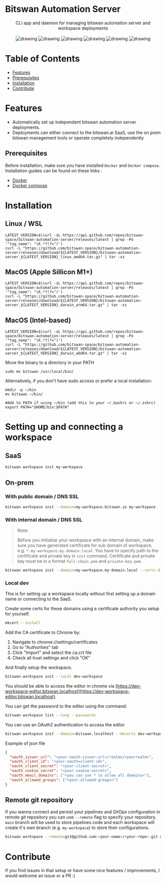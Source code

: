 # Bitswan Automation Server

<div align="center">
CLI app and daemon for managing bitswan automation server and workspace deployments
<br>
<br>
<img src="https://github.com/bitswan-space/bitswan-automation-server/actions/workflows/test.yml/badge.svg" alt="drawing"/>
<img src="https://github.com/bitswan-space/bitswan-automation-server/actions/workflows/lint.yml/badge.svg" alt="drawing"/>
<img src="https://pkg.go.dev/badge/github.com/bitswan-space/bitswan-automation-server.svg" alt="drawing"/>
<img src="https://codecov.io/gh/bitswan-space/bitswan-automation-server/branch/main/graph/badge.svg" alt="drawing"/>
<img src="https://img.shields.io/github/v/release/bitswan-space/bitswan-automation-server" alt="drawing"/>
<img src="https://img.shields.io/github/downloads/bitswan-space/bitswan-automation-server/total.svg" alt="drawing"/>
</div>

# Table of Contents
<!--ts-->
   * [Features](#features)
   * [Prerequisites](#prerequisites)
   * [Installation](#installation) 
   * [Contribute](#contribute)

<!--te-->

# Features
- Automatically set up independent bitswan automation server deployments.
- Deployments can either connect to the bitswan.ai SaaS, use the on prem bitswan management tools or operate completely independently


Prerequisites
--------------
Before installation, make sure you have installed `Docker` and `Docker compose`. Installation guides can be found on these links :

- [Docker](https://docs.docker.com/engine/install/)
- [Docker compose](https://docs.docker.com/compose/install/)

# Installation
## Linux / WSL
```
LATEST_VERSION=$(curl -sL https://api.github.com/repos/bitswan-space/bitswan-automation-server/releases/latest | grep -Po '"tag_name": "\K.*?(?=")')
curl -L "https://github.com/bitswan-space/bitswan-automation-server/releases/download/${LATEST_VERSION}/bitswan-automation-server_${LATEST_VERSION}_linux_amd64.tar.gz" | tar -xz
```
## MacOS (Apple Sillicon M1+)
```
LATEST_VERSION=$(curl -sL https://api.github.com/repos/bitswan-space/bitswan-automation-server/releases/latest | grep -Po '"tag_name": "\K.*?(?=")')
curl -L "https://github.com/bitswan-space/bitswan-automation-server/releases/download/${LATEST_VERSION}/bitswan-automation-server_${LATEST_VERSION}_darwin_arm64.tar.gz" | tar -xz
```
## MacOS (Intel-based)
```
LATEST_VERSION=$(curl -sL https://api.github.com/repos/bitswan-space/bitswan-automation-server/releases/latest | grep -Po '"tag_name": "\K.*?(?=")')
curl -L "https://github.com/bitswan-space/bitswan-automation-server/releases/download/${LATEST_VERSION}/bitswan-automation-server_${LATEST_VERSION}_darwin_amd64.tar.gz" | tar -xz
```

Move the binary to a directory in your PATH

```
sudo mv bitswan /usr/local/bin/
```

Alternatively, if you don't have sudo access or prefer a local installation:

```
mkdir -p ~/bin
mv bitswan ~/bin/

#Add to PATH if using ~/bin (add this to your ~/.bashrc or ~/.zshrc)
export PATH="$HOME/bin:$PATH"
```

# Setting up and connecting a workspace
## SaaS
```sh
bitswan workspace init my-workspace
```

## On-prem
### With public domain / DNS SSL
```sh
bitswan workspace init --domain=my-workspace.bitswan.io my-workspace
```
### With internal domain / DNS SSL
> Note:
>
> Before you initialize your workspace with an internal domain, make sure you have generated certificate for sub domain of workspace, e.g. `*.my-workspace.my-domain.local`. You have to specify path to the certificate and private key in `init` command. Certificate and private key must be in a format `full-chain.pem` and `private-key.pem`.

```sh
bitswan workspace init --domain=my-workspace.my-domain.local --certs-dir=/etc/certs my-workspace
```

### Local dev

This is for setting up a workspace locally without first setting up a domain name or connecting to the SaaS.

Create some certs for these domains using a certificate authority you setup for yourself.

```sh
mkcert --install
```

Add the CA certificate to Chrome by:
1. Navigate to chrome://settings/certificates
2. Go to "Authorities" tab
3. Click "Import" and select the ca.crt file
4. Check all trust settings and click "OK"

And finally setup the workspace.

```sh
bitswan workspace init --local dev-workspace
```

You should be able to access the editor in chrome via [https://dev-workspace-editor.bitswan.localhost](https://dev-workspace-editor.bitswan.localhost).

You can get the password to the editor using the command:

```sh
bitswan workspace list --long --passwords
```

You can use an OAuth2 authentication to access the editor

```sh
bitswan workspace init --domain=bitswan.localhost --mkcerts dev-workspace --oauth-config <json-file>
```
Example of json file
```json
{
  "oauth_issuer_url": "<your-oauth-issuer-url>/realms/<yourrealm>",
  "oauth_client_id": "<your-oauth=client-id>",
  "oauth_client_secret": "<your-client-secret>",
  "oauth_cookie_secret": "<your-cookie-secret>",
  "oauth_email_domains": ["<you can use * to allow all domains>"],
  "oauth_allowed_groups": ["<your-allowed-groups>"]
}
```


## Remote git repository

If you wanna connect and persist your pipelines and GitOps configuration in remote git repository you can use `--remote` flag to specify your repository. `main` branch will be used to store pipelines code and each workspace will create it's own branch (e.g. `my-workspace`) to store their configurations.

```sh
bitswan workspace --remote=git@github.com:<your-name>/<your-repo>.git my-workspace
```

# Contribute

If you find issues in that setup or have some nice features / improvements, I would welcome an issue or a PR :)
